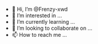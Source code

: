 - 👋 Hi, I’m @Frenzy-xwd
- 👀 I’m interested in ...
- 🌱 I’m currently learning ...
- 💞️ I’m looking to collaborate on ...
- 📫 How to reach me ...

<!---
Frenzy-xwd/Frenzy-xwd is a ✨ special ✨ repository because its `README.md` (this file) appears on your GitHub profile.
You can click the Preview link to take a look at your changes.
--->
